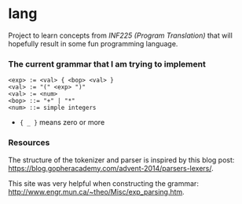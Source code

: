 # lang
Project to learn concepts from *INF225 (Program Translation)* that will hopefully result in some fun programming language.

### The current grammar that I am trying to implement
```
<exp> := <val> { <bop> <val> }
<val> := "(" <exp> ")"
<val> := <num>
<bop> ::= "+" | "*"
<num> ::= simple integers
```

* `{ _ }` means zero or more

### Resources
The structure of the tokenizer and parser is inspired by this blog post: https://blog.gopheracademy.com/advent-2014/parsers-lexers/.

This site was very helpful when constructing the grammar: http://www.engr.mun.ca/~theo/Misc/exp_parsing.htm.
